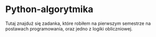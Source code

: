 # Python-algorytmika
Tutaj znajduż się zadanka, które robiłem na pierwszym semestrze na postawach programowania, oraz jedno z logiki obliczniowej. 
